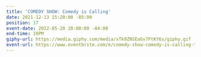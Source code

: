 ```yaml
---
title: 'COMEDY SHOW: Comedy is Calling'
date: 2021-12-13 15:20:00 -05:00
position: 17
event-date: 2022-05-20 20:00:00 -04:00
end-time: 10PM
giphy-url: https://media.giphy.com/media/xTk9ZNSEaGv7FtKY6s/giphy.gif
event-url: https://www.eventbrite.com/e/comedy-show-comedy-is-calling-tickets-329116916557
---
```


